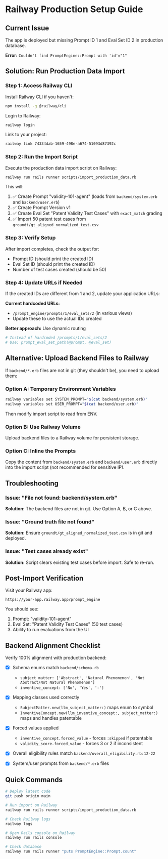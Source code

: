# Railway Production Setup Guide

## Current Issue
The app is deployed but missing Prompt ID 1 and Eval Set ID 2 in production database.

**Error:** `Couldn't find PromptEngine::Prompt with 'id'="1"`

## Solution: Run Production Data Import

### Step 1: Access Railway CLI

Install Railway CLI if you haven't:
```bash
npm install -g @railway/cli
```

Login to Railway:
```bash
railway login
```

Link to your project:
```bash
railway link 74334dab-1659-498e-a674-51093d87392c
```

### Step 2: Run the Import Script

Execute the production data import script on Railway:

```bash
railway run rails runner scripts/import_production_data.rb
```

This will:
1. ✅ Create Prompt "validity-101-agent" (loads from `backend/system.erb` and `backend/user.erb`)
2. ✅ Create Prompt Version v1
3. ✅ Create Eval Set "Patent Validity Test Cases" with `exact_match` grading
4. ✅ Import 50 patent test cases from `groundt/gt_aligned_normalized_test.csv`

### Step 3: Verify Setup

After import completes, check the output for:
- Prompt ID (should print the created ID)
- Eval Set ID (should print the created ID)
- Number of test cases created (should be 50)

### Step 4: Update URLs if Needed

If the created IDs are different from 1 and 2, update your application URLs:

**Current hardcoded URLs:**
- `/prompt_engine/prompts/1/eval_sets/2` (in various views)
- Update these to use the actual IDs created

**Better approach:** Use dynamic routing
```ruby
# Instead of hardcoded /prompts/1/eval_sets/2
# Use: prompt_eval_set_path(@prompt, @eval_set)
```

## Alternative: Upload Backend Files to Railway

If `backend/*.erb` files are not in git (they shouldn't be), you need to upload them:

### Option A: Temporary Environment Variables
```bash
railway variables set SYSTEM_PROMPT="$(cat backend/system.erb)"
railway variables set USER_PROMPT="$(cat backend/user.erb)"
```

Then modify import script to read from ENV.

### Option B: Use Railway Volume
Upload backend files to a Railway volume for persistent storage.

### Option C: Inline the Prompts
Copy the content from `backend/system.erb` and `backend/user.erb` directly into the import script (not recommended for sensitive IP).

## Troubleshooting

### Issue: "File not found: backend/system.erb"
**Solution:** The backend files are not in git. Use Option A, B, or C above.

### Issue: "Ground truth file not found"
**Solution:** Ensure `groundt/gt_aligned_normalized_test.csv` is in git and deployed.

### Issue: "Test cases already exist"
**Solution:** Script clears existing test cases before import. Safe to re-run.

## Post-Import Verification

Visit your Railway app:
```
https://your-app.railway.app/prompt_engine
```

You should see:
1. Prompt: "validity-101-agent"
2. Eval Set: "Patent Validity Test Cases" (50 test cases)
3. Ability to run evaluations from the UI

## Backend Alignment Checklist

Verify 100% alignment with production backend:

- [x] Schema enums match `backend/schema.rb`
  - `subject_matter: ['Abstract', 'Natural Phenomenon', 'Not Abstract/Not Natural Phenomenon']`
  - `inventive_concept: ['No', 'Yes', '-']`

- [x] Mapping classes used correctly
  - `SubjectMatter.new(llm_subject_matter:)` maps enum to symbol
  - `InventiveConcept.new(llm_inventive_concept:, subject_matter:)` maps and handles patentable

- [x] Forced values applied
  - `inventive_concept.forced_value` - forces `:skipped` if patentable
  - `validity_score.forced_value` - forces 3 or 2 if inconsistent

- [x] Overall eligibility rules match `backend/overall_eligibility.rb:12-22`

- [x] System/user prompts from `backend/*.erb` files

## Quick Commands

```bash
# Deploy latest code
git push origin main

# Run import on Railway
railway run rails runner scripts/import_production_data.rb

# Check Railway logs
railway logs

# Open Rails console on Railway
railway run rails console

# Check database
railway run rails runner "puts PromptEngine::Prompt.count"
```
